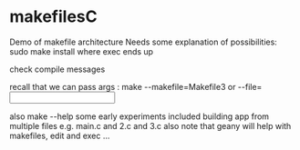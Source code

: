 # makefilesC
Demo of makefile architecture
Needs some explanation of possibilities:
sudo make install
where exec ends up

check compile messages 

recall that we can pass args : make --makefile=Makefile3   or --file=<input makefile>

also make --help
some early experiments included building app from multiple files e.g. main.c and 2.c and 3.c
also note that geany will help with makefiles, edit and exec ...

